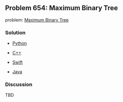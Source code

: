 ## Problem 654: Maximum Binary Tree

problem: [Maximum Binary Tree](https://leetcode.com/problems/maximum-binary-tree/)

### Solution

- [Python](../python/problem654.py)

- [C++](../cpp/problem654.cpp)

- [Swift](../swift/problem654.swift)

- [Java](../java/problem654.java)

### Discussion

TBD

